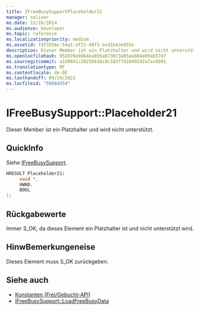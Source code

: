 ```yaml
---
title: IFreeBusySupportPlaceholder21
manager: soliver
ms.date: 11/16/2014
ms.audience: Developer
ms.topic: reference
ms.localizationpriority: medium
ms.assetid: f4f3556c-54a1-af21-49f1-acd1b43e955e
description: Dieser Member ist ein Platzhalter und wird nicht unterstützt.
ms.openlocfilehash: 952876e9db4ea895a673073a05aa084e09ab57d7
ms.sourcegitcommit: a1d9041c20256616c9c183f7d1049142a7ac6991
ms.translationtype: MT
ms.contentlocale: de-DE
ms.lasthandoff: 09/24/2021
ms.locfileid: "59564554"
---
```

# <a name="ifreebusysupportplaceholder21"></a>IFreeBusySupport::Placeholder21

Dieser Member ist ein Platzhalter und wird nicht unterstützt.
  
## <a name="quick-info"></a>QuickInfo

Siehe [IFreeBusySupport](ifreebusysupport.md).
  
```cpp
HRESULT Placeholder21( 
     void *,  
     HWND,  
     BOOL  
);
```

## <a name="return-values"></a>Rückgabewerte

Immer S_OK, da dieses Element ein Platzhalter ist und nicht unterstützt wird.
  
## <a name="remarks"></a>HinwBemerkungeneise

Dieses Element muss S_OK zurückgeben.
  
## <a name="see-also"></a>Siehe auch

- [Konstanten (Frei/Gebucht-API)](constants-free-busy-api.md) 
- [IFreeBusySupport::LoadFreeBusyData](ifreebusysupport-loadfreebusydata.md)

